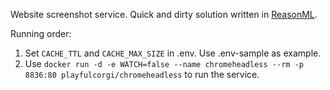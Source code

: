 Website screenshot service. Quick and dirty solution written in [ReasonML](https://reasonml.github.io/).

Running order:

1. Set `CACHE_TTL` and `CACHE_MAX_SIZE` in .env. Use .env-sample as example.
1. Use `docker run -d -e WATCH=false --name chromeheadless --rm -p 8836:80 playfulcorgi/chromeheadless` to run the service.